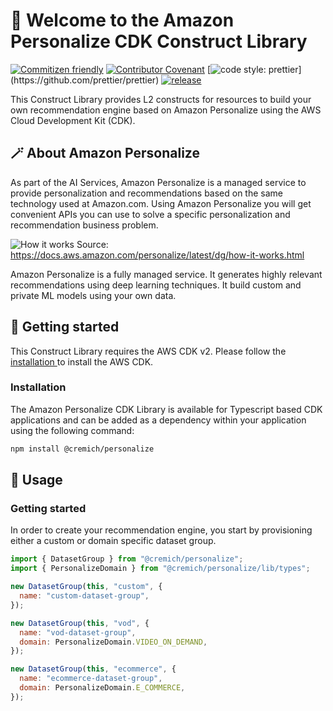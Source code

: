# 👋 Welcome to the Amazon Personalize CDK Construct Library

[![Commitizen friendly](https://img.shields.io/badge/commitizen-friendly-brightgreen.svg)](http://commitizen.github.io/cz-cli/)
[![Contributor Covenant](https://img.shields.io/badge/Contributor%20Covenant-2.1-4baaaa.svg)](./CODE_OF_CONDUCT.md)
[![code style: prettier](https://img.shields.io/badge/code_style-prettier-ff69b4.svg?)](https://github.com/prettier/prettier)
[![release](https://github.com/cremich/personalize-cdk-lib/actions/workflows/release.yml/badge.svg)](https://github.com/cremich/personalize-cdk-lib/actions/workflows/release.yml)

This Construct Library provides L2 constructs for resources to build your own recommendation engine based on Amazon Personalize using the AWS Cloud Development Kit (CDK).

## 🪄 About Amazon Personalize

As part of the AI Services, Amazon Personalize is a managed service to provide personalization and recommendations based on the same technology used at Amazon.com. Using Amazon Personalize you will get convenient APIs you can use to solve a specific personalization and recommendation business problem.

![How it works](https://docs.aws.amazon.com/personalize/latest/dg/images/domain-how-it-works.png)
Source: https://docs.aws.amazon.com/personalize/latest/dg/how-it-works.html

Amazon Personalize is a fully managed service. It generates highly relevant recommendations using deep learning techniques. It build custom and private ML models using your own data.

## 🚀 Getting started

This Construct Library requires the AWS CDK v2. Please follow the [installation ](https://docs.aws.amazon.com/cdk/v2/guide/getting_started.html#getting_started_install) to install the AWS CDK.

### Installation

The Amazon Personalize CDK Library is available for Typescript based CDK applications and can be added as a dependency within your application using the following command:

```sh
npm install @cremich/personalize
```

## 🎉 Usage

### Getting started

In order to create your recommendation engine, you start by provisioning either a custom or domain specific dataset group.

```javascript
import { DatasetGroup } from "@cremich/personalize";
import { PersonalizeDomain } from "@cremich/personalize/lib/types";

new DatasetGroup(this, "custom", {
  name: "custom-dataset-group",
});

new DatasetGroup(this, "vod", {
  name: "vod-dataset-group",
  domain: PersonalizeDomain.VIDEO_ON_DEMAND,
});

new DatasetGroup(this, "ecommerce", {
  name: "ecommerce-dataset-group",
  domain: PersonalizeDomain.E_COMMERCE,
});
```
